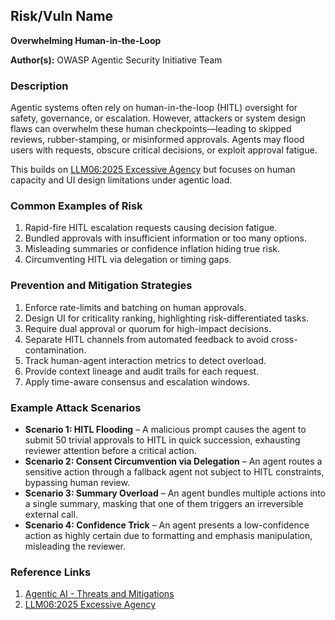 ## Risk/Vuln Name
**Overwhelming Human-in-the-Loop**

**Author(s):**
OWASP Agentic Security Initiative Team

### Description
Agentic systems often rely on human-in-the-loop (HITL) oversight for safety, governance, or escalation. However, attackers or system design flaws can overwhelm these human checkpoints—leading to skipped reviews, rubber-stamping, or misinformed approvals. Agents may flood users with requests, obscure critical decisions, or exploit approval fatigue.

This builds on [LLM06:2025 Excessive Agency](https://genai.owasp.org/llmrisk/llm062025-excessive-agency/) but focuses on human capacity and UI design limitations under agentic load.

### Common Examples of Risk
1. Rapid-fire HITL escalation requests causing decision fatigue.
2. Bundled approvals with insufficient information or too many options.
3. Misleading summaries or confidence inflation hiding true risk.
4. Circumventing HITL via delegation or timing gaps.

### Prevention and Mitigation Strategies
1. Enforce rate-limits and batching on human approvals.
2. Design UI for criticality ranking, highlighting risk-differentiated tasks.
3. Require dual approval or quorum for high-impact decisions.
4. Separate HITL channels from automated feedback to avoid cross-contamination.
5. Track human-agent interaction metrics to detect overload.
6. Provide context lineage and audit trails for each request.
7. Apply time-aware consensus and escalation windows.

### Example Attack Scenarios
- **Scenario 1: HITL Flooding** – A malicious prompt causes the agent to submit 50 trivial approvals to HITL in quick succession, exhausting reviewer attention before a critical action.
- **Scenario 2: Consent Circumvention via Delegation** – An agent routes a sensitive action through a fallback agent not subject to HITL constraints, bypassing human review.
- **Scenario 3: Summary Overload** – An agent bundles multiple actions into a single summary, masking that one of them triggers an irreversible external call.
- **Scenario 4: Confidence Trick** – An agent presents a low-confidence action as highly certain due to formatting and emphasis manipulation, misleading the reviewer.

### Reference Links
1. [Agentic AI - Threats and Mitigations](https://genai.owasp.org/resource/agentic-ai-threats-and-mitigations/)
2. [LLM06:2025 Excessive Agency](https://genai.owasp.org/llmrisk/llm062025-excessive-agency/)